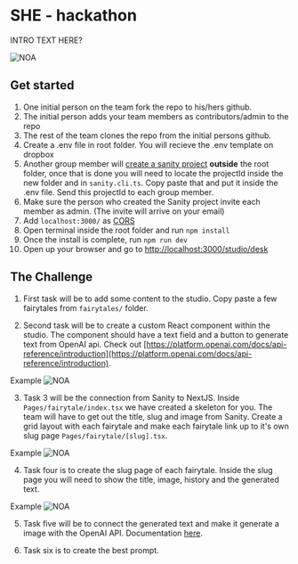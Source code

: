 # SHE - hackathon

INTRO TEXT HERE?

![NOA](https://www.sympa.com/hubfs/Noa%20logo%20grey.png)
## Get started

1. One initial person on the team fork the repo to his/hers github.
2. The initial person adds your team members as contributors/admin to the repo
3. The rest of the team clones the repo from the initial persons github.
4. Create a .env file in root folder. You will recieve the .env template on dropbox
5. Another group member will [create a sanity project](https://www.sanity.io/docs/create-a-sanity-project) **outside** the root folder, once that is done you will need to locate the projectId inside the new folder and in `sanity.cli.ts`. Copy paste that and put it inside the .env file. Send this projectId to each group member.
6. Make sure the person who created the Sanity project invite each member as admin. (The invite will arrive on your email)
8. Add  `localhost:3000/` as  [CORS](https://www.sanity.io/docs/cors)
9. Open terminal inside the root folder and run `npm install`
10. Once the install is complete, run `npm run dev`
13.  Open up your browser and go to  [http://localhost:3000/studio/desk](http://localhost:3000/studio)


## The Challenge

1.  First task will be to add some content to the studio. Copy paste a few fairytales from `fairytales/` folder. 

2. Second task will be to create a custom React component within the studio. The component should have a text field and a button to generate text from OpenAI api. Check out [https://platform.openai.com/docs/api-reference/introduction](https://platform.openai.com/docs/api-reference/introduction).

Example
![NOA](https://www.linkpicture.com/q/Screenshot-2023-04-13-at-20.28.59.png)



3. Task 3 will be the connection from Sanity to NextJS. Inside `Pages/fairytale/index.tsx` we have created a skeleton for you. The team will have to get out the title, slug and image from Sanity. Create a grid layout with each fairytale and make each fairytale link up to it's own slug page `Pages/fairytale/[slug].tsx`.

Example
![NOA](https://www.linkpicture.com/q/Screenshot-2023-04-13-at-20.36.17.png)


4. Task four is to create the slug page of each fairytale.  Inside the slug page you will need to show the title, image, history and the generated text. 

Example
![NOA](https://www.linkpicture.com/q/Screenshot-2023-04-13-at-20.44.14.png)

5. Task five will be to connect the generated text and make it generate a image with the OpenAI API. Documentation [here](https://platform.openai.com/docs/guides/images).


6. Task six is to create the best prompt. 

